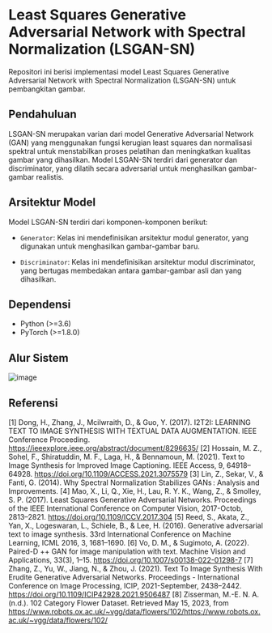 # Least Squares Generative Adversarial Network with Spectral Normalization (LSGAN-SN)

Repositori ini berisi implementasi model Least Squares Generative Adversarial Network with Spectral Normalization (LSGAN-SN) untuk pembangkitan gambar.

## Pendahuluan

LSGAN-SN merupakan varian dari model Generative Adversarial Network (GAN) yang menggunakan fungsi kerugian least squares dan normalisasi spektral untuk menstabilkan proses pelatihan dan meningkatkan kualitas gambar yang dihasilkan. Model LSGAN-SN terdiri dari generator dan discriminator, yang dilatih secara adversarial untuk menghasilkan gambar-gambar realistis.

## Arsitektur Model

Model LSGAN-SN terdiri dari komponen-komponen berikut:

- `Generator`: Kelas ini mendefinisikan arsitektur modul generator, yang digunakan untuk menghasilkan gambar-gambar baru.

- `Discriminator`: Kelas ini mendefinisikan arsitektur modul discriminator, yang bertugas membedakan antara gambar-gambar asli dan yang dihasilkan.

## Dependensi

- Python (>=3.6)
- PyTorch (>=1.8.0)

## Alur Sistem
![image](https://github.com/anisaps/TextToImage/assets/72723369/cfe85c12-677e-4cb4-b7d2-5d80846c741f)

## Referensi
[1] Dong, H., Zhang, J., Mcilwraith, D., & Guo, Y. (2017). I2T2I: LEARNING TEXT TO IMAGE SYNTHESIS WITH TEXTUAL DATA AUGMENTATION. IEEE Conference Proceeding. https://ieeexplore.ieee.org/abstract/document/8296635/
[2] Hossain, M. Z., Sohel, F., Shiratuddin, M. F., Laga, H., & Bennamoun, M. (2021). Text to Image Synthesis for Improved Image Captioning. IEEE Access, 9, 64918–64928. https://doi.org/10.1109/ACCESS.2021.3075579
[3] Lin, Z., Sekar, V., & Fanti, G. (2014). Why Spectral Normalization Stabilizes GANs : Analysis and Improvements.
[4] Mao, X., Li, Q., Xie, H., Lau, R. Y. K., Wang, Z., & Smolley, S. P. (2017). Least Squares Generative Adversarial Networks. Proceedings of the IEEE International Conference on Computer Vision, 2017-Octob, 2813–2821. https://doi.org/10.1109/ICCV.2017.304
[5] Reed, S., Akata, Z., Yan, X., Logeswaran, L., Schiele, B., & Lee, H. (2016). Generative adversarial text to image synthesis. 33rd International Conference on Machine Learning, ICML 2016, 3, 1681–1690.
[6] Vo, D. M., & Sugimoto, A. (2022). Paired-D ++ GAN for image manipulation with text. Machine Vision and Applications, 33(3), 1–15. https://doi.org/10.1007/s00138-022-01298-7
[7] Zhang, Z., Yu, W., Jiang, N., & Zhou, J. (2021). Text To Image Synthesis With Erudite Generative Adversarial Networks. Proceedings - International Conference on Image Processing, ICIP, 2021-September, 2438–2442. https://doi.org/10.1109/ICIP42928.2021.9506487
[8] Zisserman, M.-E. N. A. (n.d.). 102 Category Flower Dataset. Retrieved May 15, 2023, from https://www.robots.ox.ac.uk/~vgg/data/flowers/102/https://www.robots.ox.ac.uk/~vgg/data/flowers/102/

